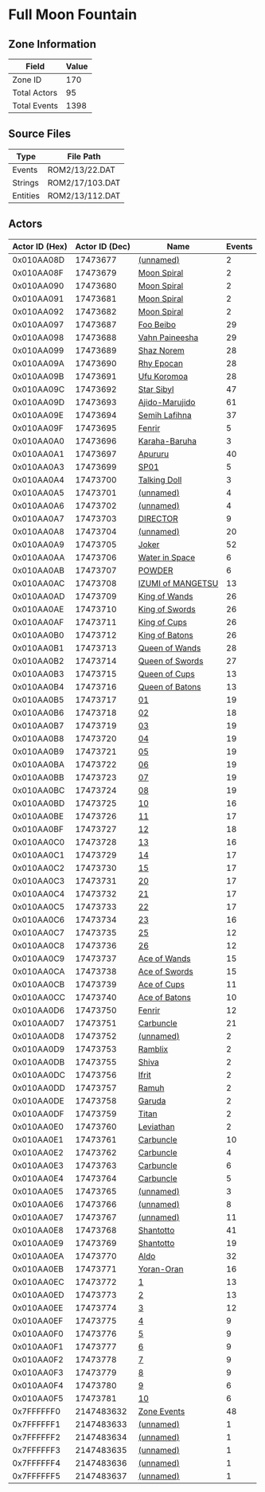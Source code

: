 # Full Moon Fountain

## Zone Information

| Field        |   Value |
|--------------|---------|
| Zone ID      |     170 |
| Total Actors |      95 |
| Total Events |    1398 |

## Source Files

| Type     | File Path       |
|----------|-----------------|
| Events   | ROM2/13/22.DAT  |
| Strings  | ROM2/17/103.DAT |
| Entities | ROM2/13/112.DAT |

## Actors

| Actor ID (Hex)   |   Actor ID (Dec) | Name                                                           |   Events |
|------------------|------------------|----------------------------------------------------------------|----------|
| 0x010AA08D       |         17473677 | [(unnamed)](./17473677.md)                                     |        2 |
| 0x010AA08F       |         17473679 | [Moon Spiral](./17473679%20-%20Moon%20Spiral.md)               |        2 |
| 0x010AA090       |         17473680 | [Moon Spiral](./17473680%20-%20Moon%20Spiral.md)               |        2 |
| 0x010AA091       |         17473681 | [Moon Spiral](./17473681%20-%20Moon%20Spiral.md)               |        2 |
| 0x010AA092       |         17473682 | [Moon Spiral](./17473682%20-%20Moon%20Spiral.md)               |        2 |
| 0x010AA097       |         17473687 | [Foo Beibo](./17473687%20-%20Foo%20Beibo.md)                   |       29 |
| 0x010AA098       |         17473688 | [Vahn Paineesha](./17473688%20-%20Vahn%20Paineesha.md)         |       29 |
| 0x010AA099       |         17473689 | [Shaz Norem](./17473689%20-%20Shaz%20Norem.md)                 |       28 |
| 0x010AA09A       |         17473690 | [Rhy Epocan](./17473690%20-%20Rhy%20Epocan.md)                 |       28 |
| 0x010AA09B       |         17473691 | [Ufu Koromoa](./17473691%20-%20Ufu%20Koromoa.md)               |       28 |
| 0x010AA09C       |         17473692 | [Star Sibyl](./17473692%20-%20Star%20Sibyl.md)                 |       47 |
| 0x010AA09D       |         17473693 | [Ajido-Marujido](./17473693%20-%20Ajido-Marujido.md)           |       61 |
| 0x010AA09E       |         17473694 | [Semih Lafihna](./17473694%20-%20Semih%20Lafihna.md)           |       37 |
| 0x010AA09F       |         17473695 | [Fenrir](./17473695%20-%20Fenrir.md)                           |        5 |
| 0x010AA0A0       |         17473696 | [Karaha-Baruha](./17473696%20-%20Karaha-Baruha.md)             |        3 |
| 0x010AA0A1       |         17473697 | [Apururu](./17473697%20-%20Apururu.md)                         |       40 |
| 0x010AA0A3       |         17473699 | [SP01](./17473699%20-%20SP01.md)                               |        5 |
| 0x010AA0A4       |         17473700 | [Talking Doll](./17473700%20-%20Talking%20Doll.md)             |        3 |
| 0x010AA0A5       |         17473701 | [(unnamed)](./17473701.md)                                     |        4 |
| 0x010AA0A6       |         17473702 | [(unnamed)](./17473702.md)                                     |        4 |
| 0x010AA0A7       |         17473703 | [DIRECTOR](./17473703%20-%20DIRECTOR.md)                       |        9 |
| 0x010AA0A8       |         17473704 | [(unnamed)](./17473704.md)                                     |       20 |
| 0x010AA0A9       |         17473705 | [Joker](./17473705%20-%20Joker.md)                             |       52 |
| 0x010AA0AA       |         17473706 | [Water in Space](./17473706%20-%20Water%20in%20Space.md)       |        6 |
| 0x010AA0AB       |         17473707 | [POWDER](./17473707%20-%20POWDER.md)                           |        6 |
| 0x010AA0AC       |         17473708 | [IZUMI of MANGETSU](./17473708%20-%20IZUMI%20of%20MANGETSU.md) |       13 |
| 0x010AA0AD       |         17473709 | [King of Wands](./17473709%20-%20King%20of%20Wands.md)         |       26 |
| 0x010AA0AE       |         17473710 | [King of Swords](./17473710%20-%20King%20of%20Swords.md)       |       26 |
| 0x010AA0AF       |         17473711 | [King of Cups](./17473711%20-%20King%20of%20Cups.md)           |       26 |
| 0x010AA0B0       |         17473712 | [King of Batons](./17473712%20-%20King%20of%20Batons.md)       |       26 |
| 0x010AA0B1       |         17473713 | [Queen of Wands](./17473713%20-%20Queen%20of%20Wands.md)       |       28 |
| 0x010AA0B2       |         17473714 | [Queen of Swords](./17473714%20-%20Queen%20of%20Swords.md)     |       27 |
| 0x010AA0B3       |         17473715 | [Queen of Cups](./17473715%20-%20Queen%20of%20Cups.md)         |       13 |
| 0x010AA0B4       |         17473716 | [Queen of Batons](./17473716%20-%20Queen%20of%20Batons.md)     |       13 |
| 0x010AA0B5       |         17473717 | [01](./17473717%20-%2001.md)                                   |       19 |
| 0x010AA0B6       |         17473718 | [02](./17473718%20-%2002.md)                                   |       18 |
| 0x010AA0B7       |         17473719 | [03](./17473719%20-%2003.md)                                   |       19 |
| 0x010AA0B8       |         17473720 | [04](./17473720%20-%2004.md)                                   |       19 |
| 0x010AA0B9       |         17473721 | [05](./17473721%20-%2005.md)                                   |       19 |
| 0x010AA0BA       |         17473722 | [06](./17473722%20-%2006.md)                                   |       19 |
| 0x010AA0BB       |         17473723 | [07](./17473723%20-%2007.md)                                   |       19 |
| 0x010AA0BC       |         17473724 | [08](./17473724%20-%2008.md)                                   |       19 |
| 0x010AA0BD       |         17473725 | [10](./17473725%20-%2010.md)                                   |       16 |
| 0x010AA0BE       |         17473726 | [11](./17473726%20-%2011.md)                                   |       17 |
| 0x010AA0BF       |         17473727 | [12](./17473727%20-%2012.md)                                   |       18 |
| 0x010AA0C0       |         17473728 | [13](./17473728%20-%2013.md)                                   |       16 |
| 0x010AA0C1       |         17473729 | [14](./17473729%20-%2014.md)                                   |       17 |
| 0x010AA0C2       |         17473730 | [15](./17473730%20-%2015.md)                                   |       17 |
| 0x010AA0C3       |         17473731 | [20](./17473731%20-%2020.md)                                   |       17 |
| 0x010AA0C4       |         17473732 | [21](./17473732%20-%2021.md)                                   |       17 |
| 0x010AA0C5       |         17473733 | [22](./17473733%20-%2022.md)                                   |       17 |
| 0x010AA0C6       |         17473734 | [23](./17473734%20-%2023.md)                                   |       16 |
| 0x010AA0C7       |         17473735 | [25](./17473735%20-%2025.md)                                   |       12 |
| 0x010AA0C8       |         17473736 | [26](./17473736%20-%2026.md)                                   |       12 |
| 0x010AA0C9       |         17473737 | [Ace of Wands](./17473737%20-%20Ace%20of%20Wands.md)           |       15 |
| 0x010AA0CA       |         17473738 | [Ace of Swords](./17473738%20-%20Ace%20of%20Swords.md)         |       15 |
| 0x010AA0CB       |         17473739 | [Ace of Cups](./17473739%20-%20Ace%20of%20Cups.md)             |       11 |
| 0x010AA0CC       |         17473740 | [Ace of Batons](./17473740%20-%20Ace%20of%20Batons.md)         |       10 |
| 0x010AA0D6       |         17473750 | [Fenrir](./17473750%20-%20Fenrir.md)                           |       12 |
| 0x010AA0D7       |         17473751 | [Carbuncle](./17473751%20-%20Carbuncle.md)                     |       21 |
| 0x010AA0D8       |         17473752 | [(unnamed)](./17473752.md)                                     |        2 |
| 0x010AA0D9       |         17473753 | [Ramblix](./17473753%20-%20Ramblix.md)                         |        2 |
| 0x010AA0DB       |         17473755 | [Shiva](./17473755%20-%20Shiva.md)                             |        2 |
| 0x010AA0DC       |         17473756 | [Ifrit](./17473756%20-%20Ifrit.md)                             |        2 |
| 0x010AA0DD       |         17473757 | [Ramuh](./17473757%20-%20Ramuh.md)                             |        2 |
| 0x010AA0DE       |         17473758 | [Garuda](./17473758%20-%20Garuda.md)                           |        2 |
| 0x010AA0DF       |         17473759 | [Titan](./17473759%20-%20Titan.md)                             |        2 |
| 0x010AA0E0       |         17473760 | [Leviathan](./17473760%20-%20Leviathan.md)                     |        2 |
| 0x010AA0E1       |         17473761 | [Carbuncle](./17473761%20-%20Carbuncle.md)                     |       10 |
| 0x010AA0E2       |         17473762 | [Carbuncle](./17473762%20-%20Carbuncle.md)                     |        4 |
| 0x010AA0E3       |         17473763 | [Carbuncle](./17473763%20-%20Carbuncle.md)                     |        6 |
| 0x010AA0E4       |         17473764 | [Carbuncle](./17473764%20-%20Carbuncle.md)                     |        5 |
| 0x010AA0E5       |         17473765 | [(unnamed)](./17473765.md)                                     |        3 |
| 0x010AA0E6       |         17473766 | [(unnamed)](./17473766.md)                                     |        8 |
| 0x010AA0E7       |         17473767 | [(unnamed)](./17473767.md)                                     |       11 |
| 0x010AA0E8       |         17473768 | [Shantotto](./17473768%20-%20Shantotto.md)                     |       41 |
| 0x010AA0E9       |         17473769 | [Shantotto](./17473769%20-%20Shantotto.md)                     |       19 |
| 0x010AA0EA       |         17473770 | [Aldo](./17473770%20-%20Aldo.md)                               |       32 |
| 0x010AA0EB       |         17473771 | [Yoran-Oran](./17473771%20-%20Yoran-Oran.md)                   |       16 |
| 0x010AA0EC       |         17473772 | [1](./17473772%20-%201.md)                                     |       13 |
| 0x010AA0ED       |         17473773 | [2](./17473773%20-%202.md)                                     |       13 |
| 0x010AA0EE       |         17473774 | [3](./17473774%20-%203.md)                                     |       12 |
| 0x010AA0EF       |         17473775 | [4](./17473775%20-%204.md)                                     |        9 |
| 0x010AA0F0       |         17473776 | [5](./17473776%20-%205.md)                                     |        9 |
| 0x010AA0F1       |         17473777 | [6](./17473777%20-%206.md)                                     |        9 |
| 0x010AA0F2       |         17473778 | [7](./17473778%20-%207.md)                                     |        9 |
| 0x010AA0F3       |         17473779 | [8](./17473779%20-%208.md)                                     |        9 |
| 0x010AA0F4       |         17473780 | [9](./17473780%20-%209.md)                                     |        6 |
| 0x010AA0F5       |         17473781 | [10](./17473781%20-%2010.md)                                   |        6 |
| 0x7FFFFFF0       |       2147483632 | [Zone Events](./Zone%20Events.md)                              |       48 |
| 0x7FFFFFF1       |       2147483633 | [(unnamed)](./2147483633.md)                                   |        1 |
| 0x7FFFFFF2       |       2147483634 | [(unnamed)](./2147483634.md)                                   |        1 |
| 0x7FFFFFF3       |       2147483635 | [(unnamed)](./2147483635.md)                                   |        1 |
| 0x7FFFFFF4       |       2147483636 | [(unnamed)](./2147483636.md)                                   |        1 |
| 0x7FFFFFF5       |       2147483637 | [(unnamed)](./2147483637.md)                                   |        1 |